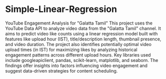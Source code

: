 # Simple-Linear-Regression

YouTube Engagement Analysis for "Galatta Tamil"
This project uses the YouTube Data API to analyze video data from the "Galatta Tamil" channel. It aims to predict video like counts using a linear regression model built with features like upload hour (IST), title/description length, thumbnail presence, and video duration. The project also identifies potentially optimal video upload times (in IST) for maximizing likes by analyzing historical engagement patterns across different upload hours. Key libraries used include googleapiclient, pandas, scikit-learn, matplotlib, and seaborn. The findings offer insights into factors influencing video engagement and suggest data-driven strategies for content scheduling.
